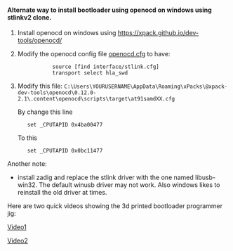 #### Alternate way to install bootloader using openocd on windows using stlinkv2 clone.

1. Install openocd on windows using https://xpack.github.io/dev-tools/openocd/

2. Modify the openocd config file [openocd.cfg](../PcbDesignes/burnBootloaderWithOpenOCD.txt) to have:
   ```
              source [find interface/stlink.cfg]
              transport select hla_swd
   ```

3. Modify this file: `C:\Users\YOURUSERNAME\AppData\Roaming\xPacks\@xpack-dev-tools\openocd\0.12.0-2.1\.content\openocd\scripts\target\at91samdXX.cfg`

   By change this line 
   ```
      set _CPUTAPID 0x4ba00477
   ```
   To this
   ```
      set _CPUTAPID 0x0bc11477
   ```

Another note:
- install zadig and replace the stlink driver with the one named libusb-win32. The default winusb driver may not work. Also windows likes to reinstall the old driver at times.


Here are two quick videos showing the 3d printed bootloader programmer jig:

[Video1](https://drive.google.com/file/d/1AFRwxy_VaWX9kVX6lG8Zu38JiU7I9y5j/view?usp=sharing)

[Video2](https://drive.google.com/file/d/1AEs09E2EQ2-ZQHknpwGT4agmHoZNhjnj/view?usp=sharing)
